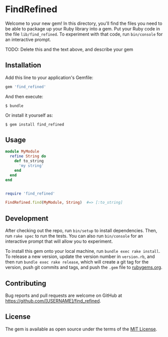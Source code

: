 # FindRefined

Welcome to your new gem! In this directory, you'll find the files you need to be able to package up your Ruby library into a gem. Put your Ruby code in the file `lib/find_refined`. To experiment with that code, run `bin/console` for an interactive prompt.

TODO: Delete this and the text above, and describe your gem

## Installation

Add this line to your application's Gemfile:

```ruby
gem 'find_refined'
```

And then execute:

    $ bundle

Or install it yourself as:

    $ gem install find_refined

## Usage

```ruby
module MyModule
  refine String do
    def to_string
      'my string'
    end
  end
end


require 'find_refined'

FindRefined.find(MyModule, String)  #=> [:to_string]
```

## Development

After checking out the repo, run `bin/setup` to install dependencies. Then, run `rake spec` to run the tests. You can also run `bin/console` for an interactive prompt that will allow you to experiment.

To install this gem onto your local machine, run `bundle exec rake install`. To release a new version, update the version number in `version.rb`, and then run `bundle exec rake release`, which will create a git tag for the version, push git commits and tags, and push the `.gem` file to [rubygems.org](https://rubygems.org).

## Contributing

Bug reports and pull requests are welcome on GitHub at https://github.com/[USERNAME]/find_refined.

## License

The gem is available as open source under the terms of the [MIT License](http://opensource.org/licenses/MIT).
